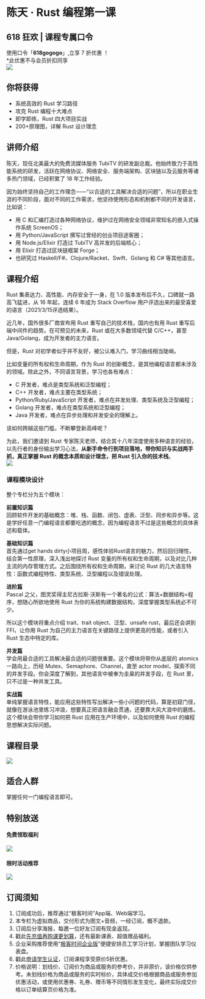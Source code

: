 # 陈天 · Rust 编程第一课

## 618 狂欢 | 课程专属口令

使用口令「**618gogogo**」,立享 7 折优惠 ！  
\*此优惠不与会员折扣同享  
[![](https://static001.geekbang.org/resource/image/39/c6/39734c773yye3bb66bc5df3db9f528c6.jpg)](https://time.geekbang.org/hybrid/next/pvip/home?canHiddenNavigationBarBackgroundView=3&utm_term=zeus97MRS&utm_source=geektime&utm_medium=rust&utm_campaign=100092901&utm_content=wealbanner)

  

## 你将获得

*   系统高效的 Rust 学习路径
*   攻克 Rust 编程十大难点
*   即学即练，Rust 四大项目实战
*   200+原理图，详解 Rust 设计理念

  

## 讲师介绍

陈天，现任北美最大的免费流媒体服务 TubiTV 的研发副总裁。他始终致力于高性能系统的研发，活跃在网络协议、网络安全、服务端架构、区块链以及云服务等诸多热门领域，已经积累了 18 年工作经验。

因为始终坚持自己的工作理念——“以合适的工具解决合适的问题”，所以在职业生涯的不同阶段，面对不同的工作需求，他坚持使用形态和机制都不同的开发语言，比如说：

*   用 C 和汇编打造过各种网络协议，维护过在网络安全领域非常知名的嵌入式操作系统 ScreenOS；
*   用 Python/JavaScript 撰写过曾经的创业项目途客圈；
*   用 Node.js/Elixir 打造过 TubiTV 高并发的后端核心；
*   用 Elixir 打造过区块链框架 Forge；
*   也研究过 Haskell/F#、Clojure/Racket、Swift、Golang 和 C# 等其他语言。

  

## 课程介绍

Rust 集表达力、高性能、内存安全于一身，在 1.0 版本发布后不久，口碑就一路高飞猛进，从 16 年起，连续 6 年成为 Stack Overflow 用户评选出来的最受喜爱的语言（2021/3/15评选结果）。

近几年，国外很多厂商宣布用 Rust 重写自己的技术栈，国内也有用 Rust 重写后端中间件的趋势。在可预见的未来，Rust 或在大多数领域代替 C/C++，甚至 Java/Golang，成为开发者的主力语言。

但是，Rust 对初学者似乎并不友好，被公认难入门，学习曲线相当陡峭。

比如变量的所有权和生命周期，作为 Rust 的创新概念，是其他编程语言都未涉及的领域。除此之外，不同语言背景，学习也各有难点：

*   C 开发者，难点是类型系统和泛型编程；
*   C++ 开发者，难点主要在类型系统；
*   Python/Ruby/JavaScript 开发者，难点在并发处理、类型系统及泛型编程；
*   Golang 开发者，难点在类型系统和泛型编程；
*   Java 开发者，难点在异步处理和并发安全的理解上。

该如何跨越这些门槛，不断攀登新高峰呢？

为此，我们邀请到 Rust 专家陈天老师，结合其十八年深度使用多种语言的经验，以先行者的身份输出学习心法，**从新手命令行到项目落地，带你知识与实战两手抓，真正掌握 Rust 的概念本质和设计理念，把 Rust 引入你的技术栈**。  
![](https://static001.geekbang.org/resource/image/1c/8d/1cf03ee698cyy875e8fac45b8ed5f88d.jpg)

### 课程模块设计

整个专栏分为五个模块：

**前置知识篇**  
回顾软件开发的基础概念：堆、栈、函数、闭包、虚表、泛型、同步和异步等。这是学好任意一门编程语言都要吃透的概念，因为编程语言不过是这些概念的具体表述和载体。

**基础知识篇**  
首先通过get hands dirty小项目周，感性体验Rust语言的魅力，然后回归理性，结合第一性原理，深入浅出地探讨 Rust 变量的所有权和生命周期，以及对比几种主流的内存管理方式。之后围绕所有权和生命周期，来讨论 Rust 的几大语言特性：函数式编程特性、类型系统、泛型编程以及错误处理。

**进阶篇**  
Pascal 之父，图灵奖得主尼古拉斯·沃斯有一个著名的公式：算法+数据结构=程序，想随心所欲地使用 Rust 为你的系统构建数据结构，深度掌握类型系统必不可少。

所以这个模块将重点介绍 trait、trait object、泛型、unsafe rust，最后还会讲到 FFI，让你用 Rust 为自己的主力语言在关键路径上提供更高的性能，或者引入 Rust 生态中特定的库。

**并发篇**  
学会用最合适的工具解决最合适的问题很重要。这个模块将带你从底层的 atomics 一路向上，历经 Mutex、Semaphore、Channel，直至 actor model，探索不同的并发手段。你会深度了解到，其他语言中被奉为圭臬的并发手段，在 Rust 里，只不过是一种并发工具。

**实战篇**  
单纯掌握语言特性，能应用这些特性写出解决一些小问题的代码，算是初窥门径，就像在游泳池里练习冲浪，想要真正把语言融会贯通，还要靠大风大浪中的磨炼。这个模块会带你学习如何把 Rust 应用在生产环境中，以及如何使用 Rust 的编程思想解决实际问题。

  

## 课程目录

![](https://static001.geekbang.org/resource/image/7b/1f/7b6f448a4d4de7279a82949332a3c21f.jpg)

  

## 适合人群

掌握任何一门编程语言即可。

  

## 特别放送

#### 免费领取福利

[![](https://static001.geekbang.org/resource/image/b1/f8/b16615605494d85de32d2a58c46a0bf8.jpg)](https://time.geekbang.org/article/353474)

  

#### 限时活动推荐

[![](https://static001.geekbang.org/resource/image/e7/88/e787834ec0927ca4bf8d6eb703c5e188.jpg)](https://time.geekbang.org/activity/promo?page_name=page_37&utm_source=tebiefangsong)

  

## 订阅须知

1.  订阅成功后，推荐通过“极客时间”App端、Web端学习。
2.  本专栏为虚拟商品，交付形式为图文+音频，一经订阅，概不退款。
3.  订阅后分享海报，每邀一位好友订阅有现金返现。
4.  戳此[先充值再购课更划算](https://shop18793264.m.youzan.com/wscgoods/detail/2fmoej9krasag5p?scan=1&activity=none&from=kdt&qr=directgoods_1541158976&shopAutoEnter=1)，还有最新课表、超值赠品福利。
5.  企业采购推荐使用“[极客时间企业版](https://b.geekbang.org/?utm_source=geektime&utm_medium=columnintro&utm_campaign=newregister&gk_source=2021020901_gkcolumnintro_newregister)”便捷安排员工学习计划，掌握团队学习仪表盘。
6.  戳此[申请学生认证](https://promo.geekbang.org/activity/student-certificate?utm_source=geektime&utm_medium=caidanlan1)，订阅课程享受原价5折优惠。
7.  价格说明：划线价、订阅价为商品或服务的参考价，并非原价，该价格仅供参考。未划线价格为商品或服务的实时标价，具体成交价格根据商品或服务参加优惠活动，或使用优惠券、礼券、赠币等不同情形发生变化，最终实际成交价格以订单结算页价格为准。
